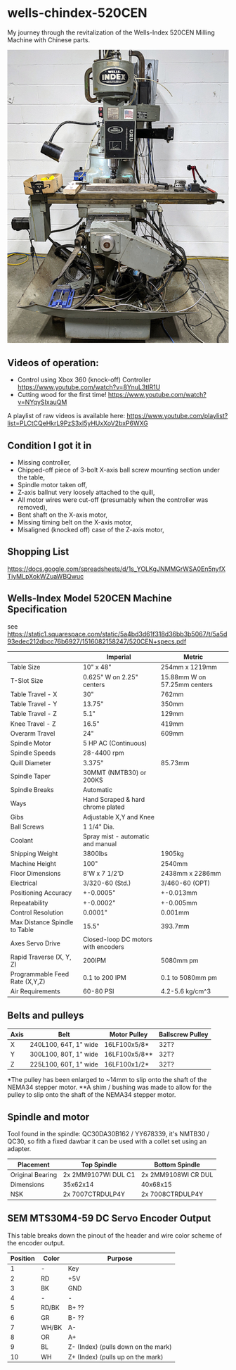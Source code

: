 # wells-chindex-520CEN
My journey through the revitalization of the Wells-Index 520CEN Milling Machine with Chinese parts.

![Wells-Chindex 520CEN ](https://github.com/mmittek/wells-chindex-520CEN/blob/main/figures/wells-chindex-520cen-front.jpg?raw=true)


## Videos of operation:
- Control using Xbox 360 (knock-off) Controller https://www.youtube.com/watch?v=8YnuL3tIR1U
- Cutting wood for the first time! https://www.youtube.com/watch?v=NYqySIxauQM

A playlist of raw videos is available here: https://www.youtube.com/playlist?list=PLCtCQeHkrL9PzS3xl5yHUxXoV2bxP6WXG


## Condition I got it in
- Missing controller,
- Chipped-off piece of 3-bolt X-axis ball screw mounting section under the table,
- Spindle motor taken off,
- Z-axis ballnut very loosely attached to the quill,
- All motor wires were cut-off (presumably when the controller was removed),
- Bent shaft on the X-axis motor,
- Missing timing belt on the X-axis motor,
- Misaligned (knocked off) case of the Z-axis motor,

## Shopping List
https://docs.google.com/spreadsheets/d/1s_YOLKgJNMMGrWSA0En5nyfXTiyMLpXokWZuaWBQwuc

## Wells-Index Model 520CEN Machine Specification
see https://static1.squarespace.com/static/5a4bd3d61f318d36bb3b5067/t/5a5d93edec212dbcc76b6927/1516082158247/520CEN+specs.pdf

|                   | Imperial      | Metric            |
| ----------        | ----          | ------            |
| Table Size        | 10" x 48"     | 254mm x 1219mm    |
| T-Slot Size       | 0.625" W on 2.25" centers     | 15.88mm W on 57.25mm centers    |
| Table Travel - X  | 30"           |   762mm           |
| Table Travel - Y  | 13.75"        | 350mm             |
| Table Travel - Z  | 5.1"          | 129mm             |
| Knee Travel - Z   | 16.5"         | 419mm             |
| Overarm Travel    | 24"           | 609mm             | 
| Spindle Motor     | 5 HP AC (Continuous)              |
| Spindle Speeds    | 28-4400 rpm                       |
| Quill Diameter    | 3.375"        | 85.73mm           |
| Spindle Taper     | 30MMT (NMTB30) or 200KS                    |
| Spindle Breaks    | Automatic                         |
| Ways              | Hand Scraped & hard chrome plated |
| Gibs              | Adjustable X,Y and Knee           |
| Ball Screws       |   1 1/4" Dia.                     |
| Coolant           | Spray mist - automatic and manual |
| Shipping Weight   | 3800lbs       | 1905kg            |
| Machine Height    | 100"          | 2540mm            |
| Floor Dimensions  | 8'W x 7 1/2'D | 2438mm x 2286mm   |
| Electrical        | 3/320-60 (Std.)   | 3/460-60 (OPT)|
| Positioning Accuracy | +-0.0005" | +-0.013mm          |
| Repeatability     | +-0.0002"    | +-0.005mm          |
| Control Resolution | 0.0001"      | 0.001mm           |
| Max Distance Spindle to Table | 15.5" | 393.7mm       |
| Axes Servo Drive | Closed-loop DC motors with encoders |
| Rapid Traverse (X, Y, Z) | 200IPM | 5080mm pm         |
| Programmable Feed Rate (X,Y,Z) | 0.1 to 200 IPM | 0.1 to 5080mm pm |
| Air Requirements  | 60-80 PSI     | 4.2-5.6 kg/cm^3   | 

## Belts and pulleys
| Axis | Belt                   | Motor Pulley  | Ballscrew Pulley  |
| --- | ----                    | ----          |   -----           |
| X   | 240L100, 64T, 1" wide   |  16LF100x5/8* |   32T?            |
| Y   | 300L100, 80T, 1" wide   |  16LF100x5/8**  |   32T?            |
| Z   | 225L100, 60T, 1" wide   |  16LF100x1/2* |  32T?             |
*The pulley has been enlarged to ~14mm to slip onto the shaft of the NEMA34 stepper motor.
**A shim / bushing was made to allow for the pulley to slip onto the shaft of the NEMA34 stepper motor.


## Spindle and motor
Tool found in the spindle: QC30DA30B162 / YY678339, it's NMTB30 / QC30, so fith a fixed dawbar it can be used with a collet set using an adapter.


| Placement         | Top Spindle | Bottom Spindle |
| ------- | ------ | --------- |
| Original Bearing | 2x 2MM9107WI DUL C1 | 2x 2MM9108WI CR DUL |
| Dimensions | 35x62x14 | 40x68x15 |
| NSK | 2x 7007CTRDULP4Y  | 2x 7008CTRDULP4Y   |

## SEM MTS30M4-59 DC Servo Encoder Output
This table breaks down the pinout of the header and wire color scheme of the encoder output.

| Position | Color | Purpose    | 
| -------- | ----- | -------    |
| 1        | -     | Key        |
| 2        | RD    | +5V        |
| 3        | BK    | GND        |
| 4        | -     |   -        |
| 5        | RD/BK | B+ ??       |
| 6        | GR    | B-   ??     | 
| 7        | WH/BK | A-         |
| 8        | OR    | A+         |
| 9        | BL    | Z- (Index) (pulls down on the mark) |
| 10       | WH    | Z+ (Index) (pulls up on the mark) |

